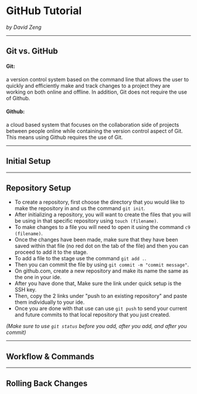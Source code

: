 # GitHub Tutorial

_by David Zeng_

---
## Git vs. GitHub
#### **Git:**
a version control system based on the command line that allows the user to quickly and efficiently make and track changes to a project they are working on both online and offline. In addition, Git does not require the use of Github.
#### **Github:**
a cloud based system that focuses on the collaboration side of projects between people online while containing the version control aspect of Git. This means using Github requires the use of Git.

---
## Initial Setup



---
## Repository Setup
* To create a repository, first choose the directory that you would like to make the repository in and us the command `git init`.
* After initializing a repository, you will want to create the files that you will be using in that specific repository using `touch (filename)`.
* To make changes to a file you will need to open it using the command `c9 (filename)`.
* Once the changes have been made, make sure that they have been saved within that file (no red dot on the tab of the file) and then you can proceed to add it to the stage.
* To add a file to the stage use the command `git add .`.
* Then you can commit the file by using `git commit -m "commit message"`.
* On github.com, create a new repository and make its name the same as the one in your ide.
* After you have done that, Make sure the link under quick setup is the SSH key.
* Then, copy the 2 links under "push to an existing repository" and paste them individually to your ide.
* Once you are done with that use can use `git push` to send your current and future commits to that local repository that you just created.  

_(Make sure to use `git status` before you add, after you add, and after you commit)_

---
## Workflow & Commands



---
## Rolling Back Changes